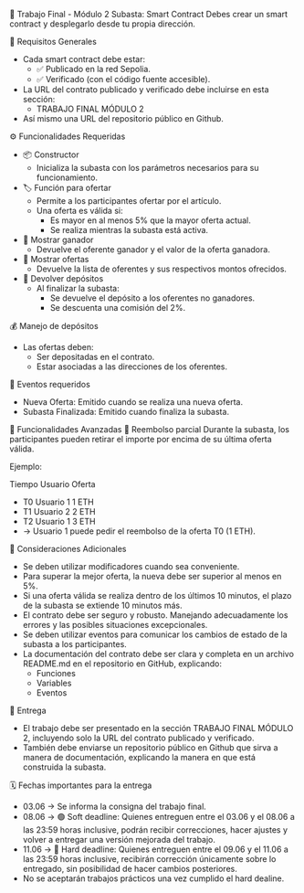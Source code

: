 🧾 Trabajo Final - Módulo 2
Subasta: Smart Contract
Debes crear un smart contract y desplegarlo desde tu propia dirección.

🎯 Requisitos Generales
- Cada smart contract debe estar:
  - ✅ Publicado en la red Sepolia.
  - ✅ Verificado (con el código fuente accesible).
- La URL del contrato publicado y verificado debe incluirse en esta sección:
  - TRABAJO FINAL MÓDULO 2
- Así mismo una URL del repositorio público en Github.

⚙️ Funcionalidades Requeridas
- 📦 Constructor
  - Inicializa la subasta con los parámetros necesarios para su funcionamiento.
- 🏷️ Función para ofertar
  - Permite a los participantes ofertar por el artículo.
  - Una oferta es válida si:
    - Es mayor en al menos 5% que la mayor oferta actual.
    - Se realiza mientras la subasta está activa.
- 🥇 Mostrar ganador
  - Devuelve el oferente ganador y el valor de la oferta ganadora.
- 📜 Mostrar ofertas
  - Devuelve la lista de oferentes y sus respectivos montos ofrecidos.
- 💸 Devolver depósitos
  - Al finalizar la subasta:
    - Se devuelve el depósito a los oferentes no ganadores.
    - Se descuenta una comisión del 2%.

💰 Manejo de depósitos
  - Las ofertas deben:
    - Ser depositadas en el contrato.
    - Estar asociadas a las direcciones de los oferentes.

📢 Eventos requeridos
  - Nueva Oferta: Emitido cuando se realiza una nueva oferta.
  - Subasta Finalizada: Emitido cuando finaliza la subasta.

🚀 Funcionalidades Avanzadas
🔁 Reembolso parcial
Durante la subasta, los participantes pueden retirar el importe por encima de su última oferta válida.

Ejemplo:

Tiempo	Usuario	Oferta
- T0	Usuario 1	1 ETH
- T1	Usuario 2	2 ETH
- T2	Usuario 1	3 ETH
- → Usuario 1 puede pedir el reembolso de la oferta T0 (1 ETH).

🧠 Consideraciones Adicionales
- Se deben utilizar modificadores cuando sea conveniente.
- Para superar la mejor oferta, la nueva debe ser superior al menos en 5%.
- Si una oferta válida se realiza dentro de los últimos 10 minutos, el plazo de la subasta se extiende 10 minutos más.
- El contrato debe ser seguro y robusto. Manejando adecuadamente los errores y las posibles situaciones excepcionales.
- Se deben utilizar eventos para comunicar los cambios de estado de la subasta a los participantes.
- La documentación del contrato debe ser clara y completa en un archivo README.md en el repositorio en GitHub, explicando:
  - Funciones
  - Variables
  - Eventos

📍 Entrega
- El trabajo debe ser presentado en la sección TRABAJO FINAL MÓDULO 2, incluyendo solo la URL del contrato publicado y verificado.
- También debe enviarse un repositorio público en Github que sirva a manera de documentación, explicando la manera en que está construida la subasta.

🗓️ Fechas importantes para la entrega
- 03.06 → Se informa la consigna del trabajo final.
- 08.06 → 🟢 Soft deadline:
Quienes entreguen entre el 03.06 y el 08.06 a las 23:59 horas inclusive, podrán recibir correcciones, hacer ajustes y volver a entregar una versión mejorada del trabajo.
- 11.06 → 🔴 Hard deadline:
Quienes entreguen entre el 09.06 y el 11.06 a las 23:59 horas inclusive, recibirán corrección únicamente sobre lo entregado, sin posibilidad de hacer cambios posteriores.
- No se aceptarán trabajos prácticos una vez cumplido el hard dealine.
